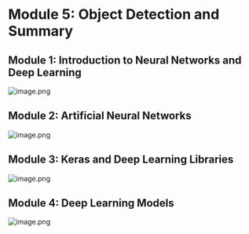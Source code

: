 

# Module 5: Object Detection and Summary
## Module 1: Introduction to Neural Networks and Deep Learning
![image.png](https://prod-files-secure.s3.us-west-2.amazonaws.com/03e82b26-cccb-4906-bb56-adabcbdc0655/a8d40bcb-c482-4026-8872-311e16b2dc63/image.png?X-Amz-Algorithm=AWS4-HMAC-SHA256&X-Amz-Content-Sha256=UNSIGNED-PAYLOAD&X-Amz-Credential=ASIAZI2LB466UBVU4VYW%2F20250205%2Fus-west-2%2Fs3%2Faws4_request&X-Amz-Date=20250205T010923Z&X-Amz-Expires=3600&X-Amz-Security-Token=IQoJb3JpZ2luX2VjECAaCXVzLXdlc3QtMiJIMEYCIQDAvdw2%2BU6z547dvlF%2BKzalrQvtovB7RGWl8ACAmqbNkAIhANrXAlIriUEsiL8EeMtQteIu30brsS7bG7bT0s2tSWAFKv8DCDkQABoMNjM3NDIzMTgzODA1IgzIESouDy82BY1PPx8q3AP2MD8gbJQStWHBLRoCdkwPozKqgJtiQbXJxsGm%2F8ucwnmEz2oBsJGE6mqJCmeBkY0t5tUsHAq9Y9wUzkVKrgmkI2mC1Dzl2Uyb5GIkzmVTLTkqOxPaGhkB%2Bo%2FnYjDSmZB02bNdKV1wuueR4BcpwfxD4ZgT97r%2FlUIxITUEM84nvrXktaKDSa6hv6b%2Fsx5Ceg36KP%2Bd8y1Dru2IXKuH1m0AEna1C9UM7zYGfasFSA0%2Fim0swB6PGFNzw0BGSrlhmJmXyDI8uUxW8D14IBiGcKuRtoo7wroWWej2493HgpCgra1xnIkI7oxCy%2FE0%2FaQ96STpYt50ualvEQ6bBB%2BcJaudJRMcOUN21HYeTkZSWu84JSSi35JhNyhbwaNn1mGagij%2BOhwao8TG75icOzBtNQTdwdUD84eYJ1Kyp8EshztghiH5WP1lXxuy93S9o8fYuogOZsROpPcvfVj9vnOeRgsGG5eMk1UwkAgq%2BX6zoL%2F6EN6lt4azpHn0DeZVqt4aLd36ut%2BjoWNLjuDsJIilbBYFDqMc95Cy1phpqQmdXwR48CVgJUWN0IhcyHI9WLmzXMLpmFHr7%2BWyHvYEFgwFUD19LeBeqrs8bWOSk2D2hn0CiymGMr0wWj8C2SEZFjCXzYq9BjqkAUF2LzaIpMPxeS8J1WbRFIOJ9kEcP80peEQdXRmwvuFn%2Bue3hAmX430p7l0wSrHaVD6vnFMsBiMwKqkvaqTk%2Fkhlz2rXdHfBVIIVFlcCGGF8Ht2r%2B2lsxhanficfwoEPVaYHdn7qAg7tbylpatKb9BLcn5jfh0H880T2uTkbMm1AOHS0nns%2BrwzFr0ZKziLYTFxcQGdpq%2FV2g%2FA1FNbN9VDQNXgl&X-Amz-Signature=a2dbe95afe468cd43f05c9caa2fca695d79728d7993b39f965eb3ae1d12c4830&X-Amz-SignedHeaders=host&x-id=GetObject)
## Module 2: Artificial Neural Networks
![image.png](https://prod-files-secure.s3.us-west-2.amazonaws.com/03e82b26-cccb-4906-bb56-adabcbdc0655/5157ca89-62da-41d9-a98f-6432b71047a9/image.png?X-Amz-Algorithm=AWS4-HMAC-SHA256&X-Amz-Content-Sha256=UNSIGNED-PAYLOAD&X-Amz-Credential=ASIAZI2LB466UBVU4VYW%2F20250205%2Fus-west-2%2Fs3%2Faws4_request&X-Amz-Date=20250205T010923Z&X-Amz-Expires=3600&X-Amz-Security-Token=IQoJb3JpZ2luX2VjECAaCXVzLXdlc3QtMiJIMEYCIQDAvdw2%2BU6z547dvlF%2BKzalrQvtovB7RGWl8ACAmqbNkAIhANrXAlIriUEsiL8EeMtQteIu30brsS7bG7bT0s2tSWAFKv8DCDkQABoMNjM3NDIzMTgzODA1IgzIESouDy82BY1PPx8q3AP2MD8gbJQStWHBLRoCdkwPozKqgJtiQbXJxsGm%2F8ucwnmEz2oBsJGE6mqJCmeBkY0t5tUsHAq9Y9wUzkVKrgmkI2mC1Dzl2Uyb5GIkzmVTLTkqOxPaGhkB%2Bo%2FnYjDSmZB02bNdKV1wuueR4BcpwfxD4ZgT97r%2FlUIxITUEM84nvrXktaKDSa6hv6b%2Fsx5Ceg36KP%2Bd8y1Dru2IXKuH1m0AEna1C9UM7zYGfasFSA0%2Fim0swB6PGFNzw0BGSrlhmJmXyDI8uUxW8D14IBiGcKuRtoo7wroWWej2493HgpCgra1xnIkI7oxCy%2FE0%2FaQ96STpYt50ualvEQ6bBB%2BcJaudJRMcOUN21HYeTkZSWu84JSSi35JhNyhbwaNn1mGagij%2BOhwao8TG75icOzBtNQTdwdUD84eYJ1Kyp8EshztghiH5WP1lXxuy93S9o8fYuogOZsROpPcvfVj9vnOeRgsGG5eMk1UwkAgq%2BX6zoL%2F6EN6lt4azpHn0DeZVqt4aLd36ut%2BjoWNLjuDsJIilbBYFDqMc95Cy1phpqQmdXwR48CVgJUWN0IhcyHI9WLmzXMLpmFHr7%2BWyHvYEFgwFUD19LeBeqrs8bWOSk2D2hn0CiymGMr0wWj8C2SEZFjCXzYq9BjqkAUF2LzaIpMPxeS8J1WbRFIOJ9kEcP80peEQdXRmwvuFn%2Bue3hAmX430p7l0wSrHaVD6vnFMsBiMwKqkvaqTk%2Fkhlz2rXdHfBVIIVFlcCGGF8Ht2r%2B2lsxhanficfwoEPVaYHdn7qAg7tbylpatKb9BLcn5jfh0H880T2uTkbMm1AOHS0nns%2BrwzFr0ZKziLYTFxcQGdpq%2FV2g%2FA1FNbN9VDQNXgl&X-Amz-Signature=686ab6b11c5e3c97b8f345b78b793338cfbffa172b78cd523bdb3c6bdd9e301e&X-Amz-SignedHeaders=host&x-id=GetObject)
## Module 3: Keras and Deep Learning Libraries
![image.png](https://prod-files-secure.s3.us-west-2.amazonaws.com/03e82b26-cccb-4906-bb56-adabcbdc0655/5089ce50-05f1-470d-ad42-42503bf1df5f/image.png?X-Amz-Algorithm=AWS4-HMAC-SHA256&X-Amz-Content-Sha256=UNSIGNED-PAYLOAD&X-Amz-Credential=ASIAZI2LB466UBVU4VYW%2F20250205%2Fus-west-2%2Fs3%2Faws4_request&X-Amz-Date=20250205T010923Z&X-Amz-Expires=3600&X-Amz-Security-Token=IQoJb3JpZ2luX2VjECAaCXVzLXdlc3QtMiJIMEYCIQDAvdw2%2BU6z547dvlF%2BKzalrQvtovB7RGWl8ACAmqbNkAIhANrXAlIriUEsiL8EeMtQteIu30brsS7bG7bT0s2tSWAFKv8DCDkQABoMNjM3NDIzMTgzODA1IgzIESouDy82BY1PPx8q3AP2MD8gbJQStWHBLRoCdkwPozKqgJtiQbXJxsGm%2F8ucwnmEz2oBsJGE6mqJCmeBkY0t5tUsHAq9Y9wUzkVKrgmkI2mC1Dzl2Uyb5GIkzmVTLTkqOxPaGhkB%2Bo%2FnYjDSmZB02bNdKV1wuueR4BcpwfxD4ZgT97r%2FlUIxITUEM84nvrXktaKDSa6hv6b%2Fsx5Ceg36KP%2Bd8y1Dru2IXKuH1m0AEna1C9UM7zYGfasFSA0%2Fim0swB6PGFNzw0BGSrlhmJmXyDI8uUxW8D14IBiGcKuRtoo7wroWWej2493HgpCgra1xnIkI7oxCy%2FE0%2FaQ96STpYt50ualvEQ6bBB%2BcJaudJRMcOUN21HYeTkZSWu84JSSi35JhNyhbwaNn1mGagij%2BOhwao8TG75icOzBtNQTdwdUD84eYJ1Kyp8EshztghiH5WP1lXxuy93S9o8fYuogOZsROpPcvfVj9vnOeRgsGG5eMk1UwkAgq%2BX6zoL%2F6EN6lt4azpHn0DeZVqt4aLd36ut%2BjoWNLjuDsJIilbBYFDqMc95Cy1phpqQmdXwR48CVgJUWN0IhcyHI9WLmzXMLpmFHr7%2BWyHvYEFgwFUD19LeBeqrs8bWOSk2D2hn0CiymGMr0wWj8C2SEZFjCXzYq9BjqkAUF2LzaIpMPxeS8J1WbRFIOJ9kEcP80peEQdXRmwvuFn%2Bue3hAmX430p7l0wSrHaVD6vnFMsBiMwKqkvaqTk%2Fkhlz2rXdHfBVIIVFlcCGGF8Ht2r%2B2lsxhanficfwoEPVaYHdn7qAg7tbylpatKb9BLcn5jfh0H880T2uTkbMm1AOHS0nns%2BrwzFr0ZKziLYTFxcQGdpq%2FV2g%2FA1FNbN9VDQNXgl&X-Amz-Signature=719fe9a66debd9a062af50d4701274afd6cf28313246843eba3c4a5a2e2845ec&X-Amz-SignedHeaders=host&x-id=GetObject)
## Module 4: Deep Learning Models
![image.png](https://prod-files-secure.s3.us-west-2.amazonaws.com/03e82b26-cccb-4906-bb56-adabcbdc0655/4e22fcb0-cfbc-4d28-b961-b9b8fde071f0/image.png?X-Amz-Algorithm=AWS4-HMAC-SHA256&X-Amz-Content-Sha256=UNSIGNED-PAYLOAD&X-Amz-Credential=ASIAZI2LB466UBVU4VYW%2F20250205%2Fus-west-2%2Fs3%2Faws4_request&X-Amz-Date=20250205T010923Z&X-Amz-Expires=3600&X-Amz-Security-Token=IQoJb3JpZ2luX2VjECAaCXVzLXdlc3QtMiJIMEYCIQDAvdw2%2BU6z547dvlF%2BKzalrQvtovB7RGWl8ACAmqbNkAIhANrXAlIriUEsiL8EeMtQteIu30brsS7bG7bT0s2tSWAFKv8DCDkQABoMNjM3NDIzMTgzODA1IgzIESouDy82BY1PPx8q3AP2MD8gbJQStWHBLRoCdkwPozKqgJtiQbXJxsGm%2F8ucwnmEz2oBsJGE6mqJCmeBkY0t5tUsHAq9Y9wUzkVKrgmkI2mC1Dzl2Uyb5GIkzmVTLTkqOxPaGhkB%2Bo%2FnYjDSmZB02bNdKV1wuueR4BcpwfxD4ZgT97r%2FlUIxITUEM84nvrXktaKDSa6hv6b%2Fsx5Ceg36KP%2Bd8y1Dru2IXKuH1m0AEna1C9UM7zYGfasFSA0%2Fim0swB6PGFNzw0BGSrlhmJmXyDI8uUxW8D14IBiGcKuRtoo7wroWWej2493HgpCgra1xnIkI7oxCy%2FE0%2FaQ96STpYt50ualvEQ6bBB%2BcJaudJRMcOUN21HYeTkZSWu84JSSi35JhNyhbwaNn1mGagij%2BOhwao8TG75icOzBtNQTdwdUD84eYJ1Kyp8EshztghiH5WP1lXxuy93S9o8fYuogOZsROpPcvfVj9vnOeRgsGG5eMk1UwkAgq%2BX6zoL%2F6EN6lt4azpHn0DeZVqt4aLd36ut%2BjoWNLjuDsJIilbBYFDqMc95Cy1phpqQmdXwR48CVgJUWN0IhcyHI9WLmzXMLpmFHr7%2BWyHvYEFgwFUD19LeBeqrs8bWOSk2D2hn0CiymGMr0wWj8C2SEZFjCXzYq9BjqkAUF2LzaIpMPxeS8J1WbRFIOJ9kEcP80peEQdXRmwvuFn%2Bue3hAmX430p7l0wSrHaVD6vnFMsBiMwKqkvaqTk%2Fkhlz2rXdHfBVIIVFlcCGGF8Ht2r%2B2lsxhanficfwoEPVaYHdn7qAg7tbylpatKb9BLcn5jfh0H880T2uTkbMm1AOHS0nns%2BrwzFr0ZKziLYTFxcQGdpq%2FV2g%2FA1FNbN9VDQNXgl&X-Amz-Signature=f364dd5e806186a116ddd8867d56de0a538eeb694fc7cfa40f330afbef0f9cfc&X-Amz-SignedHeaders=host&x-id=GetObject)
